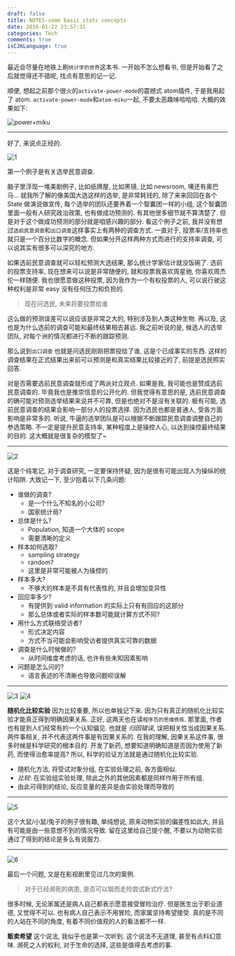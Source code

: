 ```yaml
---
draft: false
title: NOTE5-some basic stats concepts
date: 2016-01-22 23:57:31
categories: Tech
comments: true
isCJKLanguage: true
---
```


最近会尽量在地铁上刷`统计学的世界`这本书.
一开始不怎么想看书, 但是开始看了之后就觉得还不错呢, 找点有意思的记一记.

顺便, 想起之前那个很火的`activate-power-mode`的震撼式 atom插件,
于是我用起了 atom.
`activate-power-mode`和`atom-miku`一起, 不要太恶趣味哈哈哈.
大概的效果如下:

![power+miku](../../assets/images/2016/01/apm-miku.gif)

---
好了, 来说点正经的.

![1](../../assets/images/2016/01/basic-stats-note-1.jpg)

第一个例子是有关选举民意调查.

脑子里浮现一堆美剧例子, 比如纸牌屋, 比如黑镜, 比如 newsroom, 噢还有奥巴马...
就我所了解的像美国大选这样的选举, 是非常耗钱的, 除了来来回回在各个 State
做演说做宣传, 每个选举的团队还要养着一个智囊团一样的小组, 这个智囊团里面一般有人研究政治政策,
也有做成功预测的. 有其他很多细节就不算清楚了. 但是对于这个做成功预测的部分就是咱感兴趣的部分.
看这个例子之前, 我并没有想过`选前民意调查`和`出口调查`这样事实上有两种的调查方式.
一直对于, 投票率/支持率也就只是一个百分比数字的概念.
但如果分开这样两种方式而进行的支持率调查, 可以说其实有很多可以深究的地方.

如果选前民意调查就可以轻松预测大选结果, 那么统计学家估计就没饭碗了.
选前的投票支持率, 现在想来可以说是非常随便的, 就和投票我喜欢周星驰, 你喜欢周杰伦一样随便.
我也很愿意做这种投票, 因为我作为一个有权投票的人, 可以说行驶这种权利是非常 easy 没有任何压力和负担的.

> 现在问选民, 未来将要投票给谁

这么做的预测误差可以说应该是非常之大的, 特别涉及到人类这种生物.
再以及, 这也是为什么选前的调查可能和最终结果相去甚远.
我之前听说的是, 候选人的选举团队, 对每个洲的情况都进行不断的跟踪预测.

那么说到`出口调查` 也就是问选民刚刚把票投给了谁, 这是个已成事实的东西.
这样的调查结果在正式结果出来前可以预测是和真实结果比较接近的了, 前提是选民照实回答.

对是否需要选前民意调查就形成了两派对立观点. 如果是我, 我可能也是赞成选前民意调查的.
毕竟我也是推崇信息的公开化的.
但我觉得有意思的是, 选前民意调查的确可能对预测选举结果来说并不可靠, 但是也绝对不是没有关联的.
极有可能, 选前民意调查的结果会影响一部分人的投票选择.
因为选民也都是普通人, 受各方面影响是非常多的.
听说, 牛逼的选举团队是可以根据不断跟踪民意调查调整自己的参选策略.
不一定是提升民意支持率, 某种程度上是操控人心, 以达到操控最终结果的目的.
这大概就是很复杂的模型了~

---

![2](../../assets/images/2016/01/basic-stats-note-2.jpg)

这是个纯笔记, 对于调查研究, 一定要保持怀疑, 因为是很有可能出现人为操纵的统计陷阱.
大致记一下, 至少抱着以下几条问题:

* 谁做的调查?
    * 是一个什么不知名的小公司?
    * 国家统计局?
* 总体是什么?
    * Population, 知道一个大体的 scope
    * 需要清晰的定义
* 样本如何选取?
    * sampling strategy
    * random?
    * 这里是非常可能被人为操控的
* 样本多大?
    * 不够大的样本是不具有代表性的, 并且会增加变异性
* 回应率多少?
    * 有提供到 valid information 的实际上只有有回应的这部分
    * 那么总体或者实际的样本数可能就计算方式不同?
* 用什么方式联络受访者?
    * 形式决定内容
    * 方式不当可能会影响受访者提供真实可靠的数据
* 调查是什么时候做的?
    * 从时间维度考虑的话, 也许有些未知因素影响
* 问题是怎么问的?
    * 语言表述的不清晰也导致问题呗误解

---

![3](../../assets/images/2016/01/basic-stats-note-3.jpg)
![4](../../assets/images/2016/01/basic-stats-note-4.jpg)

**随机化比较实验**
因为比较重要, 所以也单独记下来. 因为只有真正的随机化比较实验才能真正得到明确因果关系.
正好, 这两天也在读`程序员的思维修炼`. 那里面, 作者也有提到人们经常有的一个认知偏见.
也就是 *归因错误*, 误把相关性当成因果关系. 两件事相关, 并不代表这两件事是有因果关系的.
在我的理解, 因果关系这件事, 很多时候是科学研究的根本目的.
开发了新药, 想要知道明确知道是否因为使用了新药, 而使得治愈率提高?
所以, 科学的验证方法就是通过随机化比较实验.

* 随机化方法, 将受试对象分组, 在实验处理之前, 各方面相似.
* *比较*: 在实验组实验处理, 除此之外的其他因素都是同样作用于所有组.
* 由此可得到的结论, 反应变量的差异是由实验处理而导致的

---

![5](../../assets/images/2016/01/basic-stats-note-5.jpg)

这个大鼠/小鼠/兔子的例子很有趣, 单纯想说, 原来动物实验的偏差性如此大,
并且有可能是由一些意想不到的情况导致.
留在这里给自己提个醒, 不要以为动物实验通过了得到的结论是多么有说服力.

---

![6](../../assets/images/2016/01/basic-stats-note-6.jpg)

最后一个问题, 又是在影视剧里见过几次的案例.

> 对于已经濒死的病患, 是否可以铤而走险尝试新式疗法?

很多时候, 无论家属还是病人自己都表示愿意接受冒险治疗. 但是医生出于职业道德, 又觉得不可以.
也有病人自己表示不用冒险, 而家属坚持希望接受.
真的是不同的人站在不同的角度, 有着不同价值观的人的看法都不一样.

**贩卖希望** 这个说法, 我似乎也是第一次听到. 这个说法不无道理, 甚至有点科幻意味.
濒死之人的权利, 对于生命的选择, 这些是值得去考虑的事.
